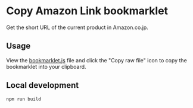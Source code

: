 # Copy Amazon Link bookmarklet

Get the short URL of the current product in Amazon.co.jp.

## Usage

View the [bookmarklet.js](/bookmarklet.js) file and click the "Copy raw file" icon to copy the bookmarklet into your clipboard.

## Local development

```console
npm run build
```
